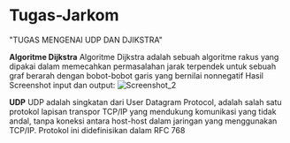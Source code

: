 # Tugas-Jarkom

"TUGAS MENGENAI UDP DAN DJIKSTRA"

**Algoritme Dijkstra** 
Algoritme Dijkstra adalah sebuah algoritme rakus yang dipakai dalam memecahkan permasalahan jarak terpendek untuk sebuah graf berarah dengan bobot-bobot garis yang bernilai nonnegatif
Hasil Screenshot input dan output:
![Screenshot_2](https://user-images.githubusercontent.com/79719684/139594583-a7ebe84a-ad01-4a01-aea5-b4c7e8566780.png)

**UDP**
UDP adalah singkatan dari User Datagram Protocol, adalah salah satu protokol lapisan transpor TCP/IP yang mendukung komunikasi yang tidak andal, tanpa koneksi antara host-host dalam jaringan yang menggunakan TCP/IP. Protokol ini didefinisikan dalam RFC 768
